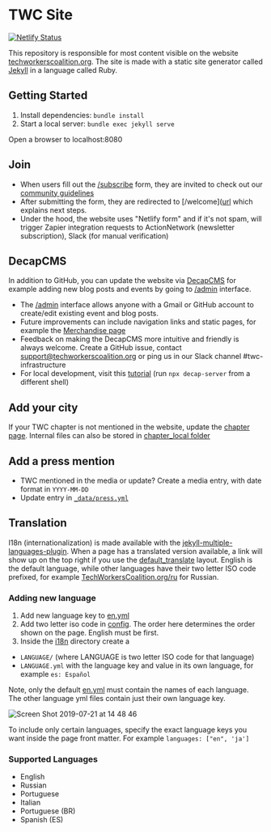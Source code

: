 # TWC Site
[![Netlify Status](https://api.netlify.com/api/v1/badges/9ea4d7f9-fe8b-438b-b972-c3ba1076eae2/deploy-status)](https://app.netlify.com/sites/techworkersco/deploys)

This repository is responsible for most content visible on the website [techworkerscoalition.org](https://techworkerscoalition.org). The site is made with a static site generator called [Jekyll](https://jekyllrb.com/) in a language called Ruby.

## Getting Started

1. Install dependencies: `bundle install`
2. Start a local server: `bundle exec jekyll serve`

Open a browser to localhost:8080

## Join
* When users fill out the [/subscribe]([url](https://techworkerscoalition.org/subscribe/)) form, they are invited to check out our [community guidelines]([url](https://techworkerscoalition.org/community-guide/))
* After submitting the form, they are redirected to [/welcome]([url](https://techworkerscoalition.org/welcome) which explains next steps.
* Under the hood, the website uses "Netlify form" and if it's not spam, will trigger Zapier integration requests to ActionNetwork (newsletter subscription), Slack (for manual verification)

## DecapCMS

In addition to GitHub, you can update the website via [DecapCMS](https://decapcms.org/) for example adding new blog posts and events by going to [/admin](https://techworkerscoalition.org/admin) interface. 
* The [/admin](https://techworkerscoalition.org/admin) interface allows anyone with a Gmail or GitHub account to create/edit existing event and blog posts.
* Future improvements can include navigation links and static pages, for example the [Merchandise page]([url](https://techworkerscoalition.org/merch/))
* Feedback on making the DecapCMS more intuitive and friendly is always welcome. Create a GitHub issue, contact support@techworkerscoalition.org or ping us in our Slack channel #twc-infrastructure
* For local development, visit this [tutorial](https://decapcms.org/docs/working-with-a-local-git-repository/) (run `npx decap-server` from a different shell)

## Add your city

If your TWC chapter is not mentioned in the website, update the [chapter page](_data/chapters.yaml). Internal files can also be stored in [chapter_local folder](chapter_local)

## Add a press mention
* TWC mentioned in the media or update? Create a media entry, with date format in `YYYY-MM-DD`
* Update entry in [`_data/press.yml`](_data/press.yml) 

## Translation

I18n (internationalization) is made available with the [jekyll-multiple-languages-plugin](https://github.com/kurtsson/jekyll-multiple-languages-plugin/). When a page has a translated version available, a link will show up on the top right if you use the [default_translate](_layouts/default_translate.html) layout. English is the default language, while other languages have their two letter ISO code prefixed, for example [TechWorkersCoalition.org/ru](https://TechWorkersCoalition.org/ru) for Russian.

### Adding new language
1. Add new language key to [en.yml](_i18n/en.yml)
2. Add two letter iso code in [config](_config.yml). The order here determines the order shown on the page. English must be first.
3. Inside the [i18n](_i18n) directory create a
  - `LANGUAGE/` (where LANGUAGE is two letter ISO code for that language)
  - `LANGUAGE.yml` with the language key and value in its own language, for example `es: Español`

Note, only the default [en.yml](_i18n/en.yml) must contain the names of each language. The other language yml files contain just their own language key.

![Screen Shot 2019-07-21 at 14 48 46](https://user-images.githubusercontent.com/7111514/61591397-cb0cd180-abc6-11e9-9876-1577d5c8b4bd.png)

To include only certain languages, specify the exact language keys you want inside the page front matter. For example `languages: ["en", 'ja']`


### Supported Languages
* English
* Russian
* Portuguese
* Italian
* Portuguese (BR)
* Spanish (ES)
